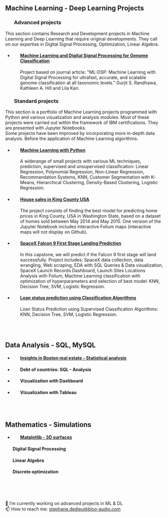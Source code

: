 





## **Machine Learning - Deep Learning Projects**

###  <ul> **Advanced projects** </ul>


This section contains Research and Development projects in Machine Learning and Deep Learning that require original developments. They call on our expertise in Digital Signal Processing, Optimization, Linear Algebra. <br>

- #### <ul>[Machine Learning and Digital Signal Processing for Genome Classification](https://github.com/DrStef/Machine-Learning-and-Digital-Signal-Processing-for-Genome-Classification/blob/main/README.md) </ul>
<ul><ul> Project based on journal article: "ML-DSP: Machine Learning with Digital Signal Processing for ultrafast, accurate, and scalable genome classification at all taxonomic levels." Gurjit S. Randhawa, Kathleen A. Hill and Lila Kari. </ul></ul>

###  <ul> **Standard projects** </ul>

This section is a portfolio of Machine Learning projects programmed with Python and various visualization and analysis modules. Most of these projects were carried out within the framework of IBM certifications. They are presented with Jupyter Notebooks. <br>
  Some projects have been improved by incorporating more in-depth data analysis. Before the application of Machine Learning algorithms.

- #### <ul> [**Machine Learning with Python**](https://github.com/DrStef/Machine_Learning_with_Python-IBM/blob/main/README.md)
<ul><ul> A widerange of small projects with various ML techniques, prediction, supervised and unsupervised classification: Linear Regression, Polynomial Regression, Non-Linear Regression, Recommandation Systems, KNN, Customer Segmentation with K-Means, Hierarchical Clustering, Density-Based Clustering, Logistic Regression. </ul></ul>

- #### <ul> [House sales in King County USA](https://github.com/DrStef/House_Sales_in_King_County_USA_IBM/blob/main/README.md) </ul>    
<ul><ul> The project consists of finding the best model for predicting home prices in King County, USA in Washington State, based on a dataset of homes sold between May 2014 and May 2015. One version of the Jupyter Notebook includes interactive Folium maps (interactive maps will not display on Github). </ul></ul>
 
- #### <ul> [SpaceX Falcon 9 First Stage Landing Prediction](https://github.com/DrStef/Applied_Data_Science_Capstone_SpaceX_IBM/blob/main/README.md) </ul>      
  
<ul><ul> In this capstone, we will predict if the Falcon 9 first stage will land successfully. Project includes: SpaceX data collection, data wrangling, Web scraping,  EDA with SQL Queries & Data visualization, SpaceX Launch Records Dashboard, Launch Sites Locations Analysis with Folium, Machine Learning classification with optimization of hyperparameters and selection of best model: KNN, Decision Tree, SVM, Logistic Regression. </ul></ul>
  
  
- #### <ul> [Loan status prediction using Classification Algorithms](https://github.com/DrStef/Loan-Status-Prediction-using-Classification-Algorithms_IBM/blob/main/README.md)</ul> 
  
  <ul>Loan Status Prediction using Supervised Classification Algorithms: KNN, Decision Tree, SVM, Logistic Regression.</ul> 

<br>
<br>

## **Data Analysis - SQL, MySQL**

  
- #### <ul> [Insights in Boston real estate - Statistical analysis](https://github.com/DrStef/Statistics-for-Data-Science-with-Python/blob/main/README.md)    </ul>
    
- #### <ul> **Debt of countries: SQL - Analysis**  </ul>

- #### <ul> **Vizualization with Dashboard** </ul>

- #### <ul> **Vizualization with Tableau** </ul>
 
<br>
<br>

## **Mathematics - Simulations**

- #### <ul> [**Matplotlib - 3D surfaces**](https://github.com/DrStef/Complex-3D-surfaces-with-Matplotlib/blob/main/README.md)</ul> 
  
  
  
#### <ul> **Digital Signal Processing**   </ul>  
#### <ul> **Linear Algebra**   </ul>   
#### <ul> **Discrete optimization**   </ul>   

<br>
<br>
<br>  

  
🔭 I’m currently working on advanced projects in ML & DL <br>
📫 How to reach me: stephane.dedieu@bloo-audio.com

<!--
**DrStef/DrStef** is a ✨ _special_ ✨ repository because its `README.md` (this file) appears on your GitHub profile.

Here are some ideas to get you started:

- 🔭 I’m currently working on advanced projects in ML & DL. 
- 🌱 I’m currently learning Tensorflow
- 👯 I’m looking to collaborate on Digital Signal Processing, Machine Learning, Deep Learning
- 🤔 I’m looking for help with ...
- 💬 Ask me about ...
- 📫 How to reach me: stephane.dedieu@bloo-audio.com

- ⚡ Fun fact: ...
